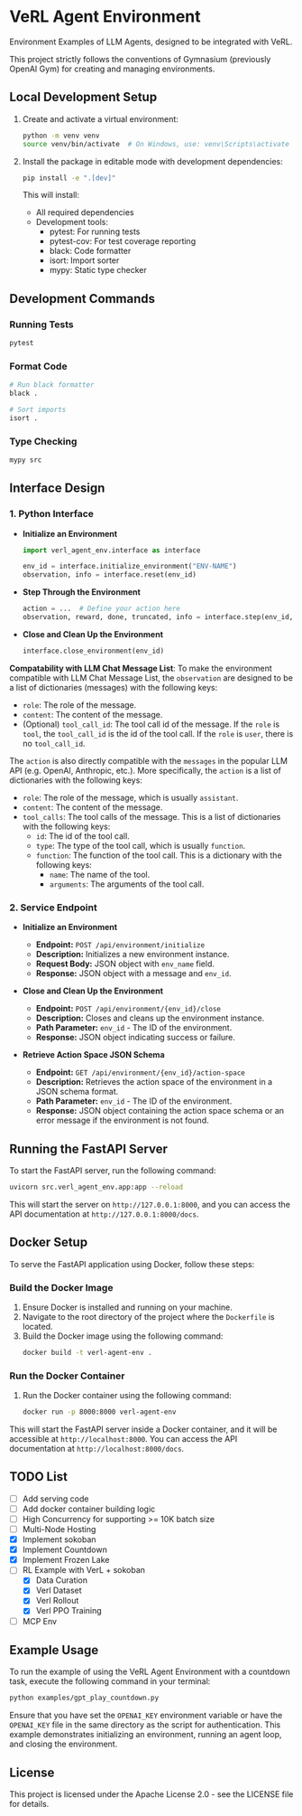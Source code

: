 # VeRL Agent Environment

Environment Examples of LLM Agents, designed to be integrated with VeRL.

This project strictly follows the conventions of Gymnasium (previously OpenAI Gym) for creating and managing environments.

## Local Development Setup

1. Create and activate a virtual environment:
   ```bash
   python -m venv venv
   source venv/bin/activate  # On Windows, use: venv\Scripts\activate
   ```

2. Install the package in editable mode with development dependencies:
   ```bash
   pip install -e ".[dev]"
   ```

   This will install:
   - All required dependencies
   - Development tools:
     - pytest: For running tests
     - pytest-cov: For test coverage reporting
     - black: Code formatter
     - isort: Import sorter
     - mypy: Static type checker

## Development Commands

### Running Tests
   ```bash
   pytest
   ```

### Format Code
   ```bash
   # Run black formatter
   black .

   # Sort imports
   isort .
   ```

### Type Checking
   ```bash
   mypy src
   ```

## Interface Design

### 1. Python Interface

- **Initialize an Environment**
  ```python
  import verl_agent_env.interface as interface

  env_id = interface.initialize_environment("ENV-NAME")
  observation, info = interface.reset(env_id)
  ```

- **Step Through the Environment**
  ```python
  action = ...  # Define your action here
  observation, reward, done, truncated, info = interface.step(env_id, action)
  ```

- **Close and Clean Up the Environment**
  ```python
  interface.close_environment(env_id)
  ```

**Compatability with LLM Chat Message List**: To make the environment compatible with LLM Chat Message List, the `observation` are designed to be a list of dictionaries (messages) with the following keys:
- `role`: The role of the message.
- `content`: The content of the message.
- (Optional) `tool_call_id`: The tool call id of the message. If the `role` is `tool`, the `tool_call_id` is the id of the tool call. If the `role` is `user`, there is no `tool_call_id`.

The `action` is also directly compatible with the `messages` in the popular LLM API (e.g. OpenAI, Anthropic, etc.). More specifically, the `action` is a list of dictionaries with the following keys:
- `role`: The role of the message, which is usually `assistant`.
- `content`: The content of the message.
- `tool_calls`: The tool calls of the message. This is a list of dictionaries with the following keys:
  - `id`: The id of the tool call.
  - `type`: The type of the tool call, which is usually `function`.
  - `function`: The function of the tool call. This is a dictionary with the following keys:
    - `name`: The name of the tool.
    - `arguments`: The arguments of the tool call.


### 2. Service Endpoint

- **Initialize an Environment**
  - **Endpoint:** `POST /api/environment/initialize`
  - **Description:** Initializes a new environment instance.
  - **Request Body:** JSON object with `env_name` field.
  - **Response:** JSON object with a message and `env_id`.

- **Close and Clean Up the Environment**
  - **Endpoint:** `POST /api/environment/{env_id}/close`
  - **Description:** Closes and cleans up the environment instance.
  - **Path Parameter:** `env_id` - The ID of the environment.
  - **Response:** JSON object indicating success or failure.

- **Retrieve Action Space JSON Schema**
  - **Endpoint:** `GET /api/environment/{env_id}/action-space`
  - **Description:** Retrieves the action space of the environment in a JSON schema format.
  - **Path Parameter:** `env_id` - The ID of the environment.
  - **Response:** JSON object containing the action space schema or an error message if the environment is not found.

## Running the FastAPI Server

To start the FastAPI server, run the following command:

```bash
uvicorn src.verl_agent_env.app:app --reload
```

This will start the server on `http://127.0.0.1:8000`, and you can access the API documentation at `http://127.0.0.1:8000/docs`.

## Docker Setup

To serve the FastAPI application using Docker, follow these steps:

### Build the Docker Image

1. Ensure Docker is installed and running on your machine.
2. Navigate to the root directory of the project where the `Dockerfile` is located.
3. Build the Docker image using the following command:
   ```bash
   docker build -t verl-agent-env .
   ```

### Run the Docker Container

1. Run the Docker container using the following command:
   ```bash
   docker run -p 8000:8000 verl-agent-env
   ```

This will start the FastAPI server inside a Docker container, and it will be accessible at `http://localhost:8000`. You can access the API documentation at `http://localhost:8000/docs`.

## TODO List

- [ ] Add serving code
- [ ] Add docker container building logic
- [ ] High Concurrency for supporting >= 10K batch size
- [ ] Multi-Node Hosting
- [x] Implement sokoban
- [x] Implement Countdown
- [x] Implement Frozen Lake
- [ ] RL Example with VerL + sokoban
    - [x] Data Curation
    - [x] Verl Dataset
    - [x] Verl Rollout
    - [x] Verl PPO Training
- [ ] MCP Env

## Example Usage

To run the example of using the VeRL Agent Environment with a countdown task, execute the following command in your terminal:

```bash
python examples/gpt_play_countdown.py
```

Ensure that you have set the `OPENAI_KEY` environment variable or have the `OPENAI_KEY` file in the same directory as the script for authentication. This example demonstrates initializing an environment, running an agent loop, and closing the environment.

## License

This project is licensed under the Apache License 2.0 - see the LICENSE file for details.